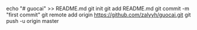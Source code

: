 echo "# guocai" >> README.md
git init
git add README.md
git commit -m "first commit"
git remote add origin https://github.com/zalyyh/guocai.git
git push -u origin master